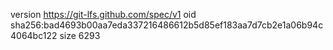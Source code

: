version https://git-lfs.github.com/spec/v1
oid sha256:bad4693b00aa7eda337216486612b5d85ef183aa7d7cb2e1a06b94c4064bc122
size 6293
